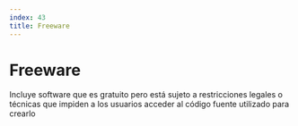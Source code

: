 ```yaml
---
index: 43
title: Freeware
---
```

# Freeware

Incluye software que es gratuito pero está sujeto a restricciones legales o técnicas que impiden a los usuarios acceder al código fuente utilizado para crearlo